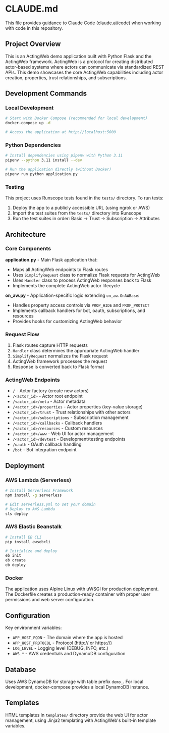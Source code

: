 # CLAUDE.md

This file provides guidance to Claude Code (claude.ai/code) when working with code in this repository.

## Project Overview

This is an ActingWeb demo application built with Python Flask and the ActingWeb framework. ActingWeb is a protocol for creating distributed actor-based systems where actors can communicate via standardized REST APIs. This demo showcases the core ActingWeb capabilities including actor creation, properties, trust relationships, and subscriptions.

## Development Commands

### Local Development
```bash
# Start with Docker Compose (recommended for local development)
docker-compose up -d

# Access the application at http://localhost:5000
```

### Python Dependencies
```bash
# Install dependencies using pipenv with Python 3.11
pipenv --python 3.11 install --dev

# Run the application directly (without Docker)
pipenv run python application.py
```

### Testing
This project uses Runscope tests found in the `tests/` directory. To run tests:
1. Deploy the app to a publicly accessible URL (using ngrok or AWS)
2. Import the test suites from the `tests/` directory into Runscope
3. Run the test suites in order: Basic → Trust → Subscription → Attributes

## Architecture

### Core Components

**application.py** - Main Flask application that:
- Maps all ActingWeb endpoints to Flask routes
- Uses `SimplifyRequest` class to normalize Flask requests for ActingWeb
- Uses `Handler` class to process ActingWeb responses back to Flask
- Implements the complete ActingWeb actor lifecycle

**on_aw.py** - Application-specific logic extending `on_aw.OnAWBase`:
- Handles property access controls via `PROP_HIDE` and `PROP_PROTECT`
- Implements callback handlers for bot, oauth, subscriptions, and resources
- Provides hooks for customizing ActingWeb behavior

### Request Flow
1. Flask routes capture HTTP requests
2. `Handler` class determines the appropriate ActingWeb handler
3. `SimplifyRequest` normalizes the Flask request
4. ActingWeb framework processes the request
5. Response is converted back to Flask format

### ActingWeb Endpoints
- `/` - Actor factory (create new actors)
- `/<actor_id>` - Actor root endpoint
- `/<actor_id>/meta` - Actor metadata
- `/<actor_id>/properties` - Actor properties (key-value storage)
- `/<actor_id>/trust` - Trust relationships with other actors
- `/<actor_id>/subscriptions` - Subscription management
- `/<actor_id>/callbacks` - Callback handlers
- `/<actor_id>/resources` - Custom resources
- `/<actor_id>/www` - Web UI for actor management
- `/<actor_id>/devtest` - Development/testing endpoints
- `/oauth` - OAuth callback handling
- `/bot` - Bot integration endpoint

## Deployment

### AWS Lambda (Serverless)
```bash
# Install Serverless Framework
npm install -g serverless

# Edit serverless.yml to set your domain
# Deploy to AWS Lambda
sls deploy
```

### AWS Elastic Beanstalk
```bash
# Install EB CLI
pip install awsebcli

# Initialize and deploy
eb init
eb create
eb deploy
```

### Docker
The application uses Alpine Linux with uWSGI for production deployment. The Dockerfile creates a production-ready container with proper user permissions and web server configuration.

## Configuration

Key environment variables:
- `APP_HOST_FQDN` - The domain where the app is hosted
- `APP_HOST_PROTOCOL` - Protocol (http:// or https://)
- `LOG_LEVEL` - Logging level (DEBUG, INFO, etc.)
- `AWS_*` - AWS credentials and DynamoDB configuration

## Database

Uses AWS DynamoDB for storage with table prefix `demo_`. For local development, docker-compose provides a local DynamoDB instance.

## Templates

HTML templates in `templates/` directory provide the web UI for actor management, using Jinja2 templating with ActingWeb's built-in template variables.